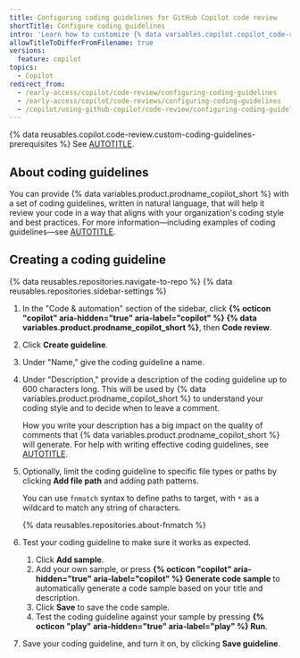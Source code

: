 ```yaml
---
title: Configuring coding guidelines for GitHub Copilot code review
shortTitle: Configure coding guidelines
intro: 'Learn how to customize {% data variables.copilot.copilot_code-review_short %} with custom coding guidelines.'
allowTitleToDifferFromFilename: true
versions:
  feature: copilot
topics:
  - Copilot
redirect_from:
  - /early-access/copilot/code-review/configuring-coding-guidelines
  - /early-access/copilot/code-reviews/configuring-coding-guidelines
  - /copilot/using-github-copilot/code-review/configuring-coding-guidelines
---
```


{% data reusables.copilot.code-review.custom-coding-guidelines-prerequisites %} See [AUTOTITLE](/copilot/how-tos/custom-instructions/adding-repository-custom-instructions-for-github-copilot?tool=webui).

## About coding guidelines

You can provide {% data variables.product.prodname_copilot_short %} with a set of coding guidelines, written in natural language, that will help it review your code in a way that aligns with your organization's coding style and best practices. For more information—including examples of coding guidelines—see [AUTOTITLE](/copilot/concepts/code-review/coding-guidelines).

## Creating a coding guideline

{% data reusables.repositories.navigate-to-repo %}
{% data reusables.repositories.sidebar-settings %}

1. In the "Code & automation" section of the sidebar, click **{% octicon "copilot" aria-hidden="true" aria-label="copilot" %} {% data variables.product.prodname_copilot_short %}**, then **Code review**.
1. Click **Create guideline**.
1. Under "Name," give the coding guideline a name.
1. Under "Description," provide a description of the coding guideline up to 600 characters long. This will be used by {% data variables.product.prodname_copilot_short %} to understand your coding style and to decide when to leave a comment.

   How you write your description has a big impact on the quality of comments that {% data variables.product.prodname_copilot_short %} will generate. For help with writing effective coding guidelines, see [AUTOTITLE](/copilot/concepts/code-review/coding-guidelines).

1. Optionally, limit the coding guideline to specific file types or paths by clicking **Add file path** and adding path patterns.

   You can use `fnmatch` syntax to define paths to target, with `*` as a wildcard to match any string of characters.

   {% data reusables.repositories.about-fnmatch %}

1. Test your coding guideline to make sure it works as expected.

   1. Click **Add sample**.
   1. Add your own sample, or press **{% octicon "copilot" aria-hidden="true" aria-label="copilot" %} Generate code sample** to automatically generate a code sample based on your title and description.
   1. Click **Save** to save the code sample.
   1. Test the coding guideline against your sample by pressing **{% octicon "play" aria-hidden="true" aria-label="play" %} Run**.

1. Save your coding guideline, and turn it on, by clicking **Save guideline**.
